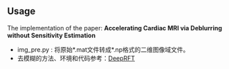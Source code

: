 ## Usage

The implementation of the paper: **Accelerating Cardiac MRI via Deblurring without Sensitivity Estimation**

 - img_pre.py : 将原始*.mat文件转成*.np格式的二维图像域文件。
 - 去模糊的方法、环境和代码参考：[DeepRFT](https://github.com/INVOKERer/DeepRFT)